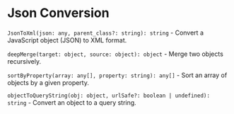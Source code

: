 # Json Conversion

`JsonToXml(json: any, parent_class?: string): string` - Convert a JavaScript object (JSON) to XML format.

`deepMerge(target: object, source: object): object` - Merge two objects recursively.

`sortByProperty(array: any[], property: string): any[]` - Sort an array of objects by a given property.

`objectToQueryString(obj: object, urlSafe?: boolean | undefined): string` - Convert an object to a query string.
